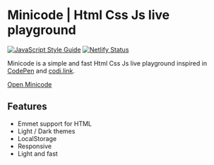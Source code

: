 # Minicode | Html Css Js live playground

[![JavaScript Style Guide](https://img.shields.io/badge/code_style-standard-brightgreen.svg)](https://standardjs.com)
[![Netlify Status](https://api.netlify.com/api/v1/badges/4996d983-626f-48ae-85bb-1dd1e279c8f9/deploy-status)](https://app.netlify.com/sites/minicode/deploys)

Minicode is a simple and fast Html Css Js live playground inspired in [CodePen](codepen.com) and [codi.link](codi.link).

[Open Minicode](minicode.netlify.app)

## Features

- Emmet support for HTML
- Light / Dark themes
- LocalStorage
- Responsive
- Light and fast
